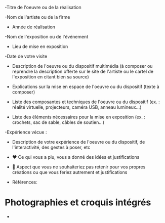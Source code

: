 -Titre de l'oeuvre ou de la réalisation

-Nom de l'artiste ou de la firme

- Année de réalisation

-Nom de l'exposition ou de l'événement

- Lieu de mise en exposition

-Date de votre visite

- Description de l'oeuvre ou du dispositif multimédia (à composer ou reprendre la description offerte sur le site de l'artiste ou le cartel de l'exposition en citant bien sa source)

- Explications sur la mise en espace de l'oeuvre ou du dispositif (texte à composer)

- Liste des composantes et techniques de l'oeuvre ou du dispositif (ex. : réalité virtuelle, projecteurs, caméra USB, anneau lumineux...)

- Liste des éléments nécessaires pour la mise en exposition (ex. : crochets, sac de sable, câbles de soutien...)

-Expérience vécue :

- Description de votre expérience de l'oeuvre ou du dispositif, de l'interactivité, des gestes à poser, etc

- ❤️ Ce qui vous a plu, vous a donné des idées et justifications

- 🤔 Aspect que vous ne souhaiteriez pas retenir pour vos propres créations ou que vous feriez autrement et justifications

- Références:

# Photographies et croquis intégrés

-

